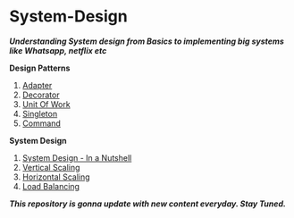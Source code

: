 # System-Design

***Understanding System design from Basics to implementing big systems like Whatsapp, netflix etc***

**Design Patterns**
1. [Adapter](https://medium.com/elevate-salesforce/adapter-design-pattern-part-1-e73fd155365d)
2. [Decorator](https://medium.com/elevate-salesforce/decorator-design-pattern-part-2-3d3d71f277b)
3. [Unit Of Work](https://medium.com/elevate-salesforce/unit-of-work-an-object-relational-behavioral-design-pattern-a7f20d324943)
4. [Singleton](https://medium.com/elevate-salesforce/singleton-one-of-a-kind-objects-design-pattern-part-4-32b81298f9e)
5. [Command](https://medium.com/elevate-salesforce/command-design-pattern-part-5-4bf2f2a60e5a)


**System Design**

 1. [System Design - In a Nutshell](https://medium.com/elevate-salesforce/system-design-in-a-nutshell-f920fc8382c7)
 2. [Vertical Scaling](https://medium.com/elevate-salesforce/system-design-vertical-scaling-in-a-nutshell-with-oop-code-eee8ba4ed393)
 3. [Horizontal Scaling](https://medium.com/elevate-salesforce/system-design-horizontal-scaling-in-a-nutshell-with-oop-code-example-6099e0f39d7)
 4. [Load Balancing](https://medium.com/elevate-salesforce/system-design-load-balancing-in-a-nutshell-4d47cfd306f5)
 
 

***This repository is gonna update with new content everyday. Stay Tuned.***
